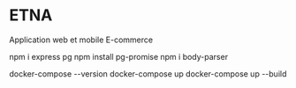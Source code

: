 # ETNA
 Application web et mobile E-commerce

npm i express pg
npm install pg-promise
npm i body-parser

docker-compose --version
docker-compose up
docker-compose up --build